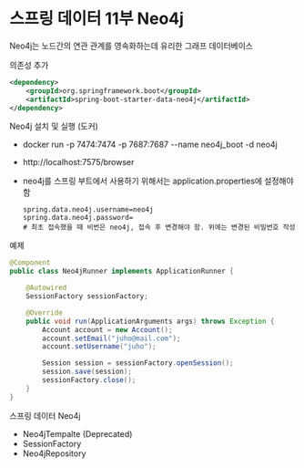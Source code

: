 # 스프링 데이터 11부 Neo4j



Neo4j는 노드간의 연관 관계를 영속화하는데 유리한 그래프 데이터베이스



의존성 추가

```xml
<dependency>
    <groupId>org.springframework.boot</groupId>
    <artifactId>spring-boot-starter-data-neo4j</artifactId>
</dependency>
```



Neo4j 설치 및 실행 (도커)

- docker run -p 7474:7474 -p 7687:7687 --name neo4j_boot -d neo4j

- http://localhost:7575/browser

- neo4j를 스프링 부트에서 사용하기 위해서는 application.properties에 설정해야 함

  ```properties
  spring.data.neo4j.username=neo4j
  spring.data.neo4j.password=
  # 최초 접속했을 때 비번은 neo4j, 접속 후 변경해야 함. 위에는 변경된 비밀번호 작성
  ```


예제

```java
@Component
public class Neo4jRunner implements ApplicationRunner {

    @Autowired
    SessionFactory sessionFactory;

    @Override
    public void run(ApplicationArguments args) throws Exception {
        Account account = new Account();
        account.setEmail("juho@mail.com");
        account.setUsername("juho");

        Session session = sessionFactory.openSession();
        session.save(session);
        sessionFactory.close();
    }
}
```



스프링 데이터 Neo4j

- Neo4jTempalte (Deprecated)
- SessionFactory
- Neo4jRepository

